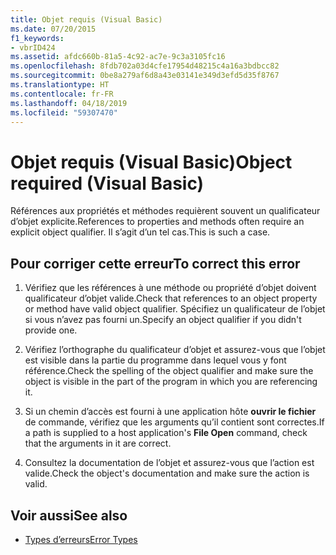 ```yaml
---
title: Objet requis (Visual Basic)
ms.date: 07/20/2015
f1_keywords:
- vbrID424
ms.assetid: afdc660b-81a5-4c92-ac7e-9c3a3105fc16
ms.openlocfilehash: 8fdb702a03d4cfe17954d48215c4a16a3bdbcc82
ms.sourcegitcommit: 0be8a279af6d8a43e03141e349d3efd5d35f8767
ms.translationtype: HT
ms.contentlocale: fr-FR
ms.lasthandoff: 04/18/2019
ms.locfileid: "59307470"
---
```

# <a name="object-required-visual-basic"></a><span data-ttu-id="82dd1-102">Objet requis (Visual Basic)</span><span class="sxs-lookup"><span data-stu-id="82dd1-102">Object required (Visual Basic)</span></span>
<span data-ttu-id="82dd1-103">Références aux propriétés et méthodes requièrent souvent un qualificateur d’objet explicite.</span><span class="sxs-lookup"><span data-stu-id="82dd1-103">References to properties and methods often require an explicit object qualifier.</span></span> <span data-ttu-id="82dd1-104">Il s’agit d’un tel cas.</span><span class="sxs-lookup"><span data-stu-id="82dd1-104">This is such a case.</span></span>  
  
## <a name="to-correct-this-error"></a><span data-ttu-id="82dd1-105">Pour corriger cette erreur</span><span class="sxs-lookup"><span data-stu-id="82dd1-105">To correct this error</span></span>  
  
1. <span data-ttu-id="82dd1-106">Vérifiez que les références à une méthode ou propriété d’objet doivent qualificateur d’objet valide.</span><span class="sxs-lookup"><span data-stu-id="82dd1-106">Check that references to an object property or method have valid object qualifier.</span></span> <span data-ttu-id="82dd1-107">Spécifiez un qualificateur de l’objet si vous n’avez pas fourni un.</span><span class="sxs-lookup"><span data-stu-id="82dd1-107">Specify an object qualifier if you didn't provide one.</span></span>  
  
2. <span data-ttu-id="82dd1-108">Vérifiez l’orthographe du qualificateur d’objet et assurez-vous que l’objet est visible dans la partie du programme dans lequel vous y font référence.</span><span class="sxs-lookup"><span data-stu-id="82dd1-108">Check the spelling of the object qualifier and make sure the object is visible in the part of the program in which you are referencing it.</span></span>  
  
3. <span data-ttu-id="82dd1-109">Si un chemin d’accès est fourni à une application hôte **ouvrir le fichier** de commande, vérifiez que les arguments qu’il contient sont correctes.</span><span class="sxs-lookup"><span data-stu-id="82dd1-109">If a path is supplied to a host application's **File Open** command, check that the arguments in it are correct.</span></span>  
  
4. <span data-ttu-id="82dd1-110">Consultez la documentation de l’objet et assurez-vous que l’action est valide.</span><span class="sxs-lookup"><span data-stu-id="82dd1-110">Check the object's documentation and make sure the action is valid.</span></span>  
  
## <a name="see-also"></a><span data-ttu-id="82dd1-111">Voir aussi</span><span class="sxs-lookup"><span data-stu-id="82dd1-111">See also</span></span>

- [<span data-ttu-id="82dd1-112">Types d’erreurs</span><span class="sxs-lookup"><span data-stu-id="82dd1-112">Error Types</span></span>](../../../visual-basic/programming-guide/language-features/error-types.md)
